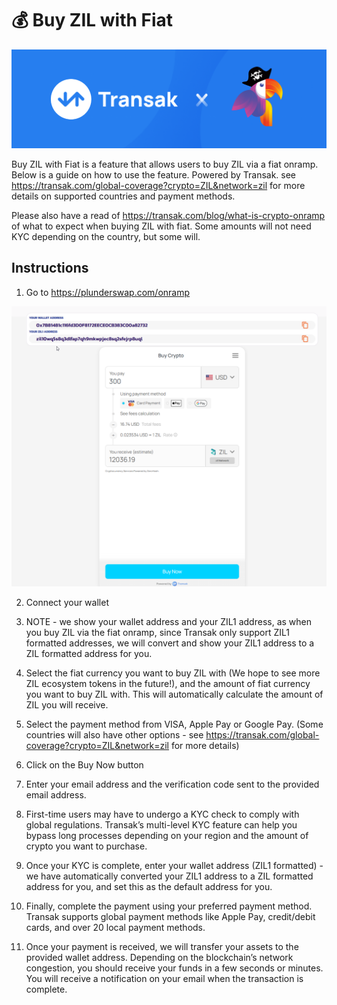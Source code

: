 # 💰 Buy ZIL with Fiat

![](../../.gitbook/assets/PS_BuyZIL.png)

Buy ZIL with Fiat is a feature that allows users to buy ZIL via a fiat onramp.  Below is a guide on how to use the feature.  Powered by Transak.
see <https://transak.com/global-coverage?crypto=ZIL&network=zil> for more details on supported countries and payment methods.

Please also have a read of <https://transak.com/blog/what-is-crypto-onramp> of what to expect when buying ZIL with fiat.  Some amounts will not need KYC depending on the country, but some will.

## Instructions

1) Go to <https://plunderswap.com/onramp>

![](../../.gitbook/assets/Transak.png)

2) Connect your wallet

3) NOTE - we show your wallet address and your ZIL1 address, as when you buy ZIL via the fiat onramp, since Transak only support ZIL1 formatted addresses, we will convert and show your ZIL1 address to a ZIL formatted address for you.

4) Select the fiat currency you want to buy ZIL with (We hope to see more ZIL ecosystem tokens in the future!), and the amount of fiat currency you want to buy ZIL with.  This will automatically calculate the amount of ZIL you will receive.

5) Select the payment method from VISA, Apple Pay or Google Pay. (Some countries will also have other options - see <https://transak.com/global-coverage?crypto=ZIL&network=zil> for more details)

6) Click on the Buy Now button

7) Enter your email address and the verification code sent to the provided email address.

8) First-time users may have to undergo a KYC check to comply with global regulations.  Transak’s multi-level KYC feature can help you bypass long processes depending on your region and the amount of crypto you want to purchase.

9) Once your KYC is complete, enter your wallet address (ZIL1 formatted) - we have automatically converted your ZIL1 address to a ZIL formatted address for you, and set this as the default address for you.

10) Finally, complete the payment using your preferred payment method. Transak supports global payment methods like Apple Pay, credit/debit cards, and over 20 local payment methods.

11) Once your payment is received, we will transfer your assets to the provided wallet address. Depending on the blockchain’s network congestion, you should receive your funds in a few seconds or minutes.  You will receive a notification on your email when the transaction is complete.
